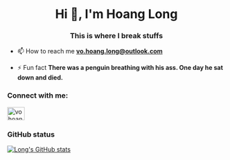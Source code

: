 <h1 align="center">Hi 👋, I'm Hoang Long</h1>
<h3 align="center">This is where I break stuffs</h3>

- 📫 How to reach me **vo.hoang.long@outlook.com**

- ⚡ Fun fact **There was a penguin breathing with his ass. One day he sat down and died.**

<h3 align="left">Connect with me:</h3>
<p align="left">
<a href="https://linkedin.com/in/vo hoang long" target="blank"><img align="center" src="https://raw.githubusercontent.com/rahuldkjain/github-profile-readme-generator/master/src/images/icons/Social/linked-in-alt.svg" alt="vo hoang long" height="30" width="40" /></a>
</p>

<h3 align="left">GitHub status</h3>

[![Long's GitHub stats](https://github-readme-stats.vercel.app/api?username=vohoanglong0107&hide=stars,contribs&count_private=true&show_icons=true&theme=tokyonight)](https://github.com/anuraghazra/github-readme-stats)

